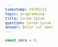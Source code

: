 ```yaml
---
timestamp: 29/05/21
topic: programming
title: Lorem ipsum
question: Lorem ipsum
answer: Dolor sit amet
---
```


```javascript
const zero = 0;
```
